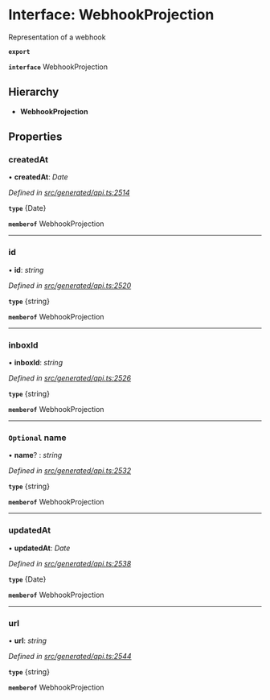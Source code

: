 # Interface: WebhookProjection

Representation of a webhook

**`export`** 

**`interface`** WebhookProjection

## Hierarchy

* **WebhookProjection**

## Properties

###  createdAt

• **createdAt**: *Date*

*Defined in [src/generated/api.ts:2514](https://github.com/mailslurp/mailslurp-client-ts-js/blob/c5d4ad1/src/generated/api.ts#L2514)*

**`type`** {Date}

**`memberof`** WebhookProjection

___

###  id

• **id**: *string*

*Defined in [src/generated/api.ts:2520](https://github.com/mailslurp/mailslurp-client-ts-js/blob/c5d4ad1/src/generated/api.ts#L2520)*

**`type`** {string}

**`memberof`** WebhookProjection

___

###  inboxId

• **inboxId**: *string*

*Defined in [src/generated/api.ts:2526](https://github.com/mailslurp/mailslurp-client-ts-js/blob/c5d4ad1/src/generated/api.ts#L2526)*

**`type`** {string}

**`memberof`** WebhookProjection

___

### `Optional` name

• **name**? : *string*

*Defined in [src/generated/api.ts:2532](https://github.com/mailslurp/mailslurp-client-ts-js/blob/c5d4ad1/src/generated/api.ts#L2532)*

**`type`** {string}

**`memberof`** WebhookProjection

___

###  updatedAt

• **updatedAt**: *Date*

*Defined in [src/generated/api.ts:2538](https://github.com/mailslurp/mailslurp-client-ts-js/blob/c5d4ad1/src/generated/api.ts#L2538)*

**`type`** {Date}

**`memberof`** WebhookProjection

___

###  url

• **url**: *string*

*Defined in [src/generated/api.ts:2544](https://github.com/mailslurp/mailslurp-client-ts-js/blob/c5d4ad1/src/generated/api.ts#L2544)*

**`type`** {string}

**`memberof`** WebhookProjection
